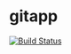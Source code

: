 # gitapp
[![Build Status](https://dev.azure.com/amarisandbrandon/AgileProject/_apis/build/status/Devops6005.gitapp?branchName=master)](https://dev.azure.com/amarisandbrandon/AgileProject/_build/latest?definitionId=3&branchName=master)

